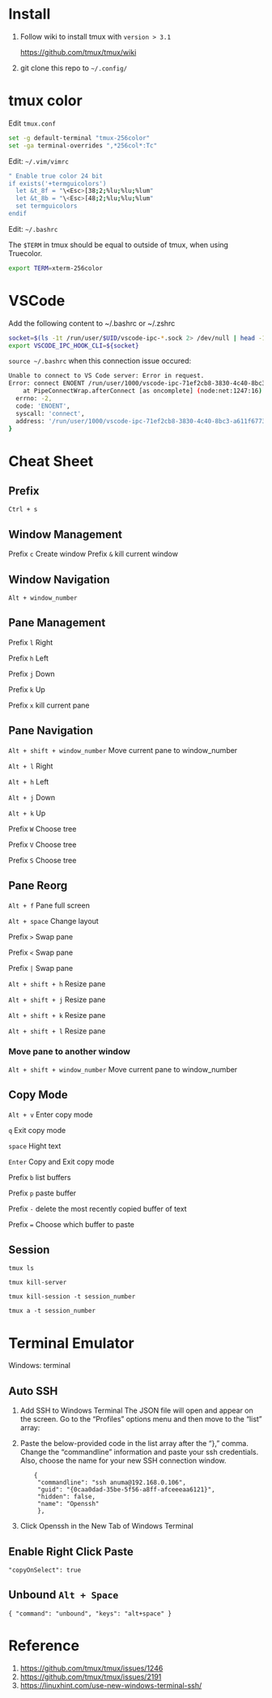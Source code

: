 # Install
1. Follow wiki to install tmux with `version > 3.1 `
 
   https://github.com/tmux/tmux/wiki

2. git clone this repo to `~/.config/` 

# tmux color
Edit `tmux.conf`

```bash
set -g default-terminal "tmux-256color"
set -ga terminal-overrides ",*256col*:Tc"
```
Edit: `~/.vim/vimrc`

```bash
" Enable true color 24 bit
if exists('+termguicolors')
  let &t_8f = "\<Esc>[38;2;%lu;%lu;%lum"
  let &t_8b = "\<Esc>[48;2;%lu;%lu;%lum"
  set termguicolors
endif
```
Edit: `~/.bashrc`

The `$TERM` in tmux should be equal to outside of tmux, when using Truecolor.
```bash
export TERM=xterm-256color
```
# VSCode

Add the following content to ~/.bashrc or ~/.zshrc

```bash
socket=$(ls -1t /run/user/$UID/vscode-ipc-*.sock 2> /dev/null | head -1)
export VSCODE_IPC_HOOK_CLI=${socket}
```

`source ~/.bashrc` when this connection issue occured:

```bash
Unable to connect to VS Code server: Error in request.
Error: connect ENOENT /run/user/1000/vscode-ipc-71ef2cb8-3830-4c40-8bc3-a611f677336c.sock
    at PipeConnectWrap.afterConnect [as oncomplete] (node:net:1247:16) {
  errno: -2,
  code: 'ENOENT',
  syscall: 'connect',
  address: '/run/user/1000/vscode-ipc-71ef2cb8-3830-4c40-8bc3-a611f677336c.sock'
}
```
# Cheat Sheet

## Prefix
`Ctrl + s`

## Window Management
Prefix `c` Create window
Prefix `&` kill current window

## Window Navigation
`Alt + window_number`

## Pane Management
Prefix `l` Right

Prefix `h` Left

Prefix `j` Down

Prefix `k` Up

Prefix `x` kill current pane

## Pane Navigation
`Alt + shift + window_number` Move current pane to window_number

`Alt + l` Right

`Alt + h` Left

`Alt + j` Down

`Alt + k` Up

Prefix `W` Choose tree

Prefix `V` Choose tree

Prefix `S` Choose tree

## Pane Reorg 
`Alt + f` Pane full screen

`Alt + space` Change layout

Prefix `>` Swap pane

Prefix `<` Swap pane

Prefix `|` Swap pane

`Alt + shift + h` Resize pane

`Alt + shift + j` Resize pane

`Alt + shift + k` Resize pane

`Alt + shift + l` Resize pane

### Move pane to another window
`Alt + shift + window_number` Move current pane to window_number

## Copy Mode
`Alt + v`  Enter copy mode

`q`        Exit copy mode

`space`    Hight text

`Enter`    Copy and Exit copy mode

Prefix `b` list buffers

Prefix `p` paste buffer

Prefix `-` delete the most recently copied buffer of text

Prefix `=` Choose which buffer to paste

## Session
`tmux ls`

`tmux kill-server`

`tmux kill-session -t session_number`

`tmux a -t session_number`

# Terminal Emulator
Windows: terminal

## Auto SSH
1. Add SSH to Windows Terminal
The JSON file will open and appear on the screen. Go to the “Profiles” options menu and then move to the “list” array:

2. Paste the below-provided code in the list array after the “},” comma. Change the “commandline” information and paste your ssh credentials. Also, choose the name for your new SSH connection window.

```
       {
        "commandline": "ssh anuma@192.168.0.106",
        "guid": "{0caa0dad-35be-5f56-a8ff-afceeeaa6121}",
        "hidden": false,
        "name": "Openssh"
        },
```

3. Click Openssh in the New Tab of Windows Terminal

## Enable Right Click Paste
```
"copyOnSelect": true
```

## Unbound `Alt + Space`
```
{ "command": "unbound", "keys": "alt+space" }
```

# Reference
1. https://github.com/tmux/tmux/issues/1246
2. https://github.com/tmux/tmux/issues/2191
3. https://linuxhint.com/use-new-windows-terminal-ssh/
